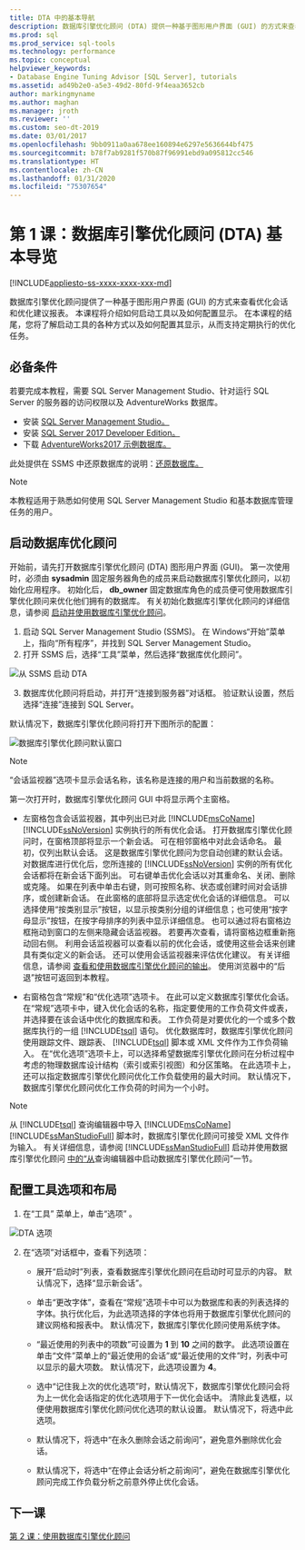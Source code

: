 ```yaml
---
title: DTA 中的基本导航
description: 数据库引擎优化顾问 (DTA) 提供一种基于图形用户界面 (GUI) 的方式来查看优化会话和优化建议报表。
ms.prod: sql
ms.prod_service: sql-tools
ms.technology: performance
ms.topic: conceptual
helpviewer_keywords:
- Database Engine Tuning Advisor [SQL Server], tutorials
ms.assetid: ad49b2e0-a5e3-49d2-80fd-9f4eaa3652cb
author: markingmyname
ms.author: maghan
ms.manager: jroth
ms.reviewer: ''
ms.custom: seo-dt-2019
ms.date: 03/01/2017
ms.openlocfilehash: 9bb0911a0aa678ee160894e6297e5636644bf475
ms.sourcegitcommit: b78f7ab9281f570b87f96991ebd9a095812cc546
ms.translationtype: HT
ms.contentlocale: zh-CN
ms.lasthandoff: 01/31/2020
ms.locfileid: "75307654"
---
```

# <a name="lesson-1-basic-navigation-in-database-engine-tuning-advisor-dta"></a>第 1 课：数据库引擎优化顾问 (DTA) 基本导览

[!INCLUDE[appliesto-ss-xxxx-xxxx-xxx-md](../../includes/appliesto-ss-xxxx-xxxx-xxx-md.md)]

数据库引擎优化顾问提供了一种基于图形用户界面 (GUI) 的方式来查看优化会话和优化建议报表。 本课程将介绍如何启动工具以及如何配置显示。 在本课程的结尾，您将了解启动工具的各种方式以及如何配置其显示，从而支持定期执行的优化任务。  

## <a name="prerequisites"></a>必备条件 

若要完成本教程，需要 SQL Server Management Studio、针对运行 SQL Server 的服务器的访问权限以及 AdventureWorks 数据库。

- 安装 [SQL Server Management Studio。](https://docs.microsoft.com/sql/ssms/download-sql-server-management-studio-ssms)
- 安装 [SQL Server 2017 Developer Edition。](https://www.microsoft.com/sql-server/sql-server-downloads)
- 下载 [AdventureWorks2017 示例数据库。](https://docs.microsoft.com/sql/samples/adventureworks-install-configure?view=sql-server-2017)


此处提供在 SSMS 中还原数据库的说明：[还原数据库。](https://docs.microsoft.com/sql/relational-databases/backup-restore/restore-a-database-backup-using-ssms?view=sql-server-2017)

  >[!NOTE]
  > 本教程适用于熟悉如何使用 SQL Server Management Studio 和基本数据库管理任务的用户。 
  

## <a name="launch-database-tuning-advisor"></a>启动数据库优化顾问 
开始前，请先打开数据库引擎优化顾问 (DTA) 图形用户界面 (GUI)。 第一次使用时，必须由 **sysadmin** 固定服务器角色的成员来启动数据库引擎优化顾问，以初始化应用程序。 初始化后， **db_owner** 固定数据库角色的成员便可使用数据库引擎优化顾问来优化他们拥有的数据库。 有关初始化数据库引擎优化顾问的详细信息，请参阅 [启动并使用数据库引擎优化顾问](../../relational-databases/performance/start-and-use-the-database-engine-tuning-advisor.md)。  
  
1. 启动 SQL Server Management Studio (SSMS)。 在 Windows“开始”菜单上，指向“所有程序”，并找到 SQL Server Management Studio。 
2. 打开 SSMS 后，选择“工具”菜单，然后选择“数据库优化顾问”。 

  ![从 SSMS 启动 DTA](media/dta-tutorials/launch-dta.png)

3. 数据库优化顾问将启动，并打开“连接到服务器”对话框。 验证默认设置，然后选择“连接”连接到 SQL Server。  
  
默认情况下，数据库引擎优化顾问将打开下图所示的配置：  
  
![数据库引擎优化顾问默认窗口](media/dta-tutorials/dta-default-gui.png)
  
> [!NOTE]  
> “会话监视器”选项卡显示会话名称，该名称是连接的用户和当前数据的名称。 
  
第一次打开时，数据库引擎优化顾问 GUI 中将显示两个主窗格。  
  
-   左窗格包含会话监视器，其中列出已对此 [!INCLUDE[msCoName](../../includes/msconame-md.md)] [!INCLUDE[ssNoVersion](../../includes/ssnoversion-md.md)] 实例执行的所有优化会话。 打开数据库引擎优化顾问时，在窗格顶部将显示一个新会话。 可在相邻窗格中对此会话命名。 最初，仅列出默认会话。 这是数据库引擎优化顾问为您自动创建的默认会话。 对数据库进行优化后，您所连接的 [!INCLUDE[ssNoVersion](../../includes/ssnoversion-md.md)] 实例的所有优化会话都将在新会话下面列出。 可右键单击优化会话以对其重命名、关闭、删除或克隆。 如果在列表中单击右键，则可按照名称、状态或创建时间对会话排序，或创建新会话。 在此窗格的底部将显示选定优化会话的详细信息。 可以选择使用“按类别显示”按钮，以显示按类别分组的详细信息；也可使用“按字母显示”按钮，在按字母排序的列表中显示详细信息。 也可以通过将右窗格边框拖动到窗口的左侧来隐藏会话监视器。 若要再次查看，请将窗格边框重新拖动回右侧。 利用会话监视器可以查看以前的优化会话，或使用这些会话来创建具有类似定义的新会话。 还可以使用会话监视器来评估优化建议。 有关详细信息，请参阅 [查看和使用数据库引擎优化顾问的输出](../../relational-databases/performance/view-and-work-with-the-output-from-the-database-engine-tuning-advisor.md)。 使用浏览器中的“后退”按钮可返回到本教程。  
  
-   右窗格包含“常规”和“优化选项”选项卡。 在此可以定义数据库引擎优化会话。 在“常规”选项卡中，键入优化会话的名称，指定要使用的工作负荷文件或表，并选择要在该会话中优化的数据库和表。 工作负荷是对要优化的一个或多个数据库执行的一组 [!INCLUDE[tsql](../../includes/tsql-md.md)] 语句。 优化数据库时，数据库引擎优化顾问使用跟踪文件、跟踪表、 [!INCLUDE[tsql](../../includes/tsql-md.md)] 脚本或 XML 文件作为工作负荷输入。 在“优化选项”选项卡上，可以选择希望数据库引擎优化顾问在分析过程中考虑的物理数据库设计结构（索引或索引视图）和分区策略。 在此选项卡上，还可以指定数据库引擎优化顾问优化工作负载使用的最大时间。 默认情况下，数据库引擎优化顾问优化工作负荷的时间为一个小时。  
  
> [!NOTE]
> 从 [!INCLUDE[tsql](../../includes/tsql-md.md)] 查询编辑器中导入 [!INCLUDE[msCoName](../../includes/msconame-md.md)][!INCLUDE[ssManStudioFull](../../includes/ssmanstudiofull-md.md)] 脚本时，数据库引擎优化顾问可接受 XML 文件作为输入。 有关详细信息，请参阅 [!INCLUDE[ssManStudioFull](../../includes/ssmanstudiofull-md.md)] 启动并使用数据库引擎优化顾问 [中的“从](../../relational-databases/performance/start-and-use-the-database-engine-tuning-advisor.md)查询编辑器中启动数据库引擎优化顾问”一节。  
  
## <a name="configure-tool-options-and-layout"></a>配置工具选项和布局 

1.  在“工具”  菜单上，单击“选项” 。  

   ![DTA 选项](media/dta-tutorials/dta-settings.png) 
  
2.  在“选项”对话框中，查看下列选项：  
  
    -   展开“启动时”列表，查看数据库引擎优化顾问在启动时可显示的内容。 默认情况下，选择“显示新会话”。  
  
    -   单击“更改字体”，查看在“常规”选项卡中可以为数据库和表的列表选择的字体。执行优化后，为此选项选择的字体也将用于数据库引擎优化顾问的建议网格和报表中。 默认情况下，数据库引擎优化顾问使用系统字体。  
  
    -   “最近使用的列表中的项数”可设置为 **1** 到 **10** 之间的数字。 此选项设置在单击“文件”菜单上的“最近使用的会话”或“最近使用的文件”时，列表中可以显示的最大项数。 默认情况下，此选项设置为 **4**。  
  
    -   选中“记住我上次的优化选项”时，默认情况下，数据库引擎优化顾问会将为上一优化会话指定的优化选项用于下一优化会话中。 清除此复选框，以便使用数据库引擎优化顾问优化选项的默认设置。 默认情况下，将选中此选项。  
  
    -   默认情况下，将选中“在永久删除会话之前询问”，避免意外删除优化会话。  
  
    -   默认情况下，将选中“在停止会话分析之前询问”，避免在数据库引擎优化顾问完成工作负载分析之前意外停止优化会话。  
  
## <a name="next-lesson"></a>下一课  
[第 2 课：使用数据库引擎优化顾问](../../tools/dta/lesson-2-using-database-engine-tuning-advisor.md)  
  
  
  
